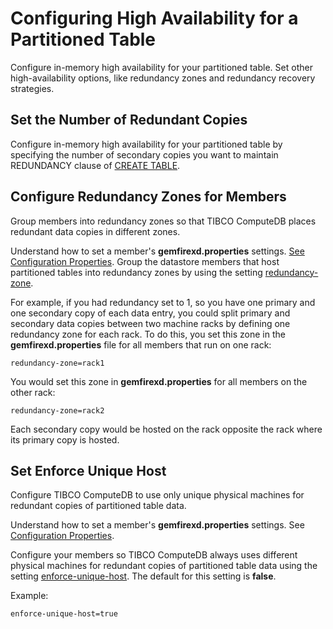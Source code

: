 # Configuring High Availability for a Partitioned Table

Configure in-memory high availability for your partitioned table. Set other high-availability options, like redundancy zones and redundancy recovery strategies.

## Set the Number of Redundant Copies

Configure in-memory high availability for your partitioned table by specifying the number of secondary copies you want to maintain REDUNDANCY clause of [CREATE TABLE](../reference/sql_reference/create-table.md#redundancy).

## Configure Redundancy Zones for Members
Group members into redundancy zones so that TIBCO ComputeDB places redundant data copies in different zones.

Understand how to set a member's **gemfirexd.properties** settings. [See Configuration Properties](../reference/configuration_parameters/config_parameters.md).
Group the datastore members that host partitioned tables into redundancy zones by using the setting [redundancy-zone](../reference/configuration_parameters/redundancy-zone.md).

For example, if you had redundancy set to 1, so you have one primary and one secondary copy of each data entry, you could split primary and secondary data copies between two machine racks by defining one redundancy zone for each rack. To do this, you set this zone in the **gemfirexd.properties** file for all members that run on one rack:
```pre
redundancy-zone=rack1
```
You would set this zone in **gemfirexd.properties** for all members on the other rack:
```pre
redundancy-zone=rack2
```
Each secondary copy would be hosted on the rack opposite the rack where its primary copy is hosted.

## Set Enforce Unique Host

Configure TIBCO ComputeDB to use only unique physical machines for redundant copies of partitioned table data.

Understand how to set a member's **gemfirexd.properties** settings. See [Configuration Properties](../reference/configuration_parameters/config_parameters.md).

Configure your members so TIBCO ComputeDB always uses different physical machines for redundant copies of partitioned table data using the setting [enforce-unique-host](../reference/configuration_parameters/enforce-unique-host.md#enforce-unique-host). The default for this setting is **false**.

Example:
```pre
enforce-unique-host=true
```
